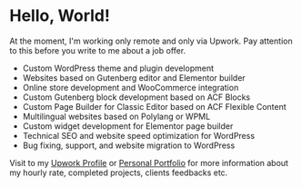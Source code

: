 # Hello, World!

At the moment, I'm working only remote and only via Upwork. Pay attention to this before you write to me about a job offer.

- Custom WordPress theme and plugin development
- Websites based on Gutenberg editor and Elementor builder
- Online store development and WooCommerce integration
- Custom Gutenberg block development based on ACF Blocks
- Custom Page Builder for Classic Editor based on ACF Flexible Content
- Multilingual websites based on Polylang or WPML
- Custom widget development for Elementor page builder
- Technical SEO and website speed optimization for WordPress
- Bug fixing, support, and website migration to WordPress

Visit to my [Upwork Profile](https://www.upwork.com/freelancers/~01c645635aee41c921) or [Personal Portfolio](https://kamuz.github.io/portfolio/) for more information about my hourly rate, completed projects, clients feedbacks etc.
